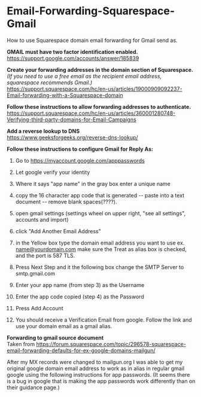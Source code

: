 # Email-Forwarding-Squarespace-Gmail
How to use Squarespace domain email forwarding for Gmail send as.


<b>GMAIL must have two factor identification enabled.</b>
https://support.google.com/accounts/answer/185839

<b>Create your forwarding addresses in the domain section of Squarespace.</b><br>
<i>(If you need to use a free email as the recipient email address, squarespace recommends Gmail.)</i><br>
https://support.squarespace.com/hc/en-us/articles/19000909092237-Email-forwarding-with-a-Squarespace-domain

<b>Follow these instructions to allow forwarding addresses to authenticate.</b><br>
https://support.squarespace.com/hc/en-us/articles/360001280748-Verifying-third-party-domains-for-Email-Campaigns

<b> Add a reverse lookup to DNS </b><br>
https://www.geeksforgeeks.org/reverse-dns-lookup/

<b>Follow these instructions to configure Gmail for Reply As:</b>

1. Go to https://myaccount.google.com/apppasswords

2. Let google verify your identity

3. Where it says "app name" in the gray box enter a unique name

4. copy the 16 character app code that is generated -- paste into a text document -- remove blank spaces(????).

5. open gmail settings (settings wheel on upper right, "see all settings", accounts and import)

6. click "Add Another Email Address"

7. in the Yellow box type the domain email address you want to use ex. name@yourdomain.com
make sure the Treat as alias box is checked, and the port is 587 TLS.

8. Press Next Step and it the following box change the SMTP Server to smtp.gmail.com

9. Enter your app name (from step 3) as the Username

10. Enter the app code copied (step 4) as the Password

11. Press Add Account

12. You should receive a Verification Email from google. Follow the link and use your domain email as a gmail alias.


<b>Forwarding to gmail source document</b><br>
Taken from https://forum.squarespace.com/topic/296578-squarespace-email-forwarding-defaults-for-ex-google-domains-mailgun/

After my MX records were changed to mailgun.org I was able to get my original google domain email address to work as in alias in regular gmail google using the following instructions for app passwords. (It seems there is a bug in google that is making the app passwords work differently than on their guidance page.) 
